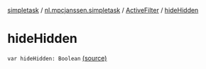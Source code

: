 [simpletask](../../index.md) / [nl.mpcjanssen.simpletask](../index.md) / [ActiveFilter](index.md) / [hideHidden](.)

# hideHidden

`var hideHidden: Boolean` [(source)](https://github.com/mpcjanssen/simpletask-android/blob/master/src/main/java/nl/mpcjanssen/simpletask/ActiveFilter.kt#L33)